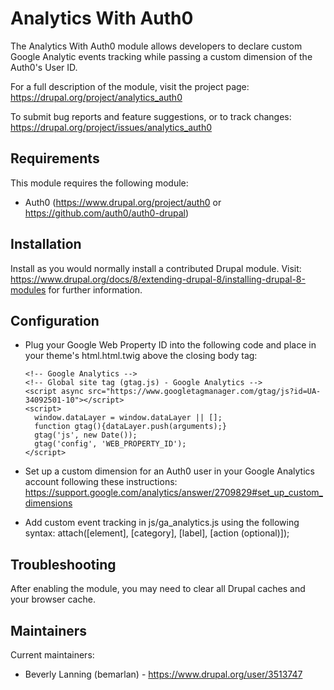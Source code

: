 # Analytics With Auth0

The Analytics With Auth0 module allows developers to declare custom Google Analytic events tracking while passing a custom dimension of the Auth0's User ID. 

For a full description of the module, visit the project page:
https://drupal.org/project/analytics_auth0

To submit bug reports and feature suggestions, or to track changes:
https://drupal.org/project/issues/analytics_auth0

## Requirements

This module requires the following module:

* Auth0 (https://www.drupal.org/project/auth0 or https://github.com/auth0/auth0-drupal)

## Installation
 
Install as you would normally install a contributed Drupal module. Visit:
https://www.drupal.org/docs/8/extending-drupal-8/installing-drupal-8-modules
for further information.

## Configuration

* Plug your Google Web Property ID into the following code and 
  place in your theme's html.html.twig above the closing body tag:

  ```
  <!-- Google Analytics -->
  <!-- Global site tag (gtag.js) - Google Analytics -->
  <script async src="https://www.googletagmanager.com/gtag/js?id=UA-34092501-10"></script>
  <script>
    window.dataLayer = window.dataLayer || [];
    function gtag(){dataLayer.push(arguments);}
    gtag('js', new Date());
    gtag('config', 'WEB_PROPERTY_ID');
  </script>
  ```

* Set up a custom dimension for an Auth0 user in your Google Analytics account
  following these instructions:
  https://support.google.com/analytics/answer/2709829#set_up_custom_dimensions

* Add custom event tracking in js/ga_analytics.js using the following syntax:
  attach([element], [category], [label], [action (optional)]);

## Troubleshooting

After enabling the module, you may need to clear all Drupal caches and
your browser cache.

## Maintainers

Current maintainers:
 * Beverly Lanning (bemarlan) - https://www.drupal.org/user/3513747